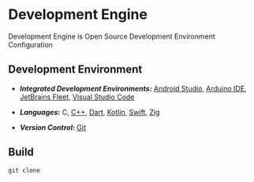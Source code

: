 [Android]: https://developer.android.com/studio
[Arduino]: https://arduino.cc/en/software
[C++ Language]: https://isocpp.org/
[Dart Language]: https://dart.dev/
[Fleet]: https://jetbrains.com/fleet/
[Git Repositories]: https://git-scm.com/doc
[Kotlin Language]: https://kotlinlang.org/
[Swift Language]: https://swift.org/
[VSCode]: https://code.visualstudio.com/docs
[Zig Language]: https://ziglang.org/

# Development Engine

Development Engine is Open Source Development Environment Configuration

## Development Environment

- **_Integrated Development Environments:_** [Android Studio][Android], [Arduino IDE][Arduino], [JetBrains Fleet][Fleet], [Visual Studio Code][VSCode]

- **_Languages:_** C, [C++][C++ Language], [Dart][Dart Language], [Kotlin][Kotlin Language], [Swift][Swift Language], [Zig][Zig Language]

- **_Version Control:_** [Git][Git Repositories]

## Build

```shell
git clone
```